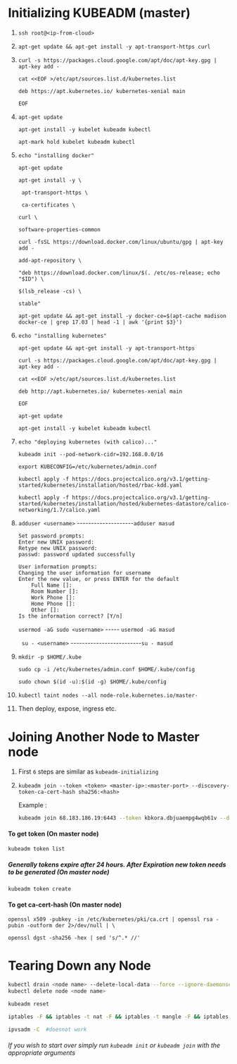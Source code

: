 # Initializing KUBEADM (master)

1. `ssh root@<ip-from-cloud>`

2. `apt-get update && apt-get install -y apt-transport-https curl`

3. `curl -s https://packages.cloud.google.com/apt/doc/apt-key.gpg | apt-key add -`

     `cat <<EOF >/etc/apt/sources.list.d/kubernetes.list`

      `deb https://apt.kubernetes.io/ kubernetes-xenial main`

      `EOF`

4. `apt-get update`

     `apt-get install -y kubelet kubeadm kubectl`

     `apt-mark hold kubelet kubeadm kubectl`

5. `echo "installing docker"`

   `apt-get update`

   `apt-get install -y \`

      ` apt-transport-https \`

      ` ca-certificates \`

      `curl \`

      `software-properties-common`

   `curl -fsSL https://download.docker.com/linux/ubuntu/gpg | apt-key add -`

   `add-apt-repository \`

      `"deb https://download.docker.com/linux/$(. /etc/os-release; echo "$ID") \`

      `$(lsb_release -cs) \`

      `stable"`

   `apt-get update && apt-get install -y docker-ce=$(apt-cache madison docker-ce | grep 17.03 | head -1 | awk '{print $3}')`


6. `echo "installing kubernetes"`

   `apt-get update && apt-get install -y apt-transport-https`

   `curl -s https://packages.cloud.google.com/apt/doc/apt-key.gpg | apt-key add -`

   `cat <<EOF >/etc/apt/sources.list.d/kubernetes.list`

   `deb http://apt.kubernetes.io/ kubernetes-xenial main`

   `EOF`

   `apt-get update`

   `apt-get install -y kubelet kubeadm kubectl`


7. `echo "deploying kubernetes (with calico)..."`

   `kubeadm init --pod-network-cidr=192.168.0.0/16`

   `export KUBECONFIG=/etc/kubernetes/admin.conf`

   `kubectl apply -f https://docs.projectcalico.org/v3.1/getting-started/kubernetes/installation/hosted/rbac-kdd.yaml`

   `kubectl apply -f https://docs.projectcalico.org/v3.1/getting-started/kubernetes/installation/hosted/kubernetes-datastore/calico-networking/1.7/calico.yaml`


8. `adduser <username>` --------------------`adduser masud`

   ```
   Set password prompts:
   Enter new UNIX password:
   Retype new UNIX password:
   passwd: password updated successfully
   
   User information prompts:
   Changing the user information for username
   Enter the new value, or press ENTER for the default
       Full Name []:
       Room Number []:
       Work Phone []:
       Home Phone []:
       Other []:
   Is the information correct? [Y/n]
   ```

   `usermod -aG sudo <username>` ----- `usermod -aG masud`

   ` su - <username>` -------------------------`su - masud`


9. `mkdir -p $HOME/.kube`

   `sudo cp -i /etc/kubernetes/admin.conf $HOME/.kube/config`

   `sudo chown $(id -u):$(id -g) $HOME/.kube/config`


10. `kubectl taint nodes --all node-role.kubernetes.io/master-`


11. Then deploy, expose, ingress etc.





# Joining Another Node to Master node

1. First `6` steps are similar as `kubeadm-initializing`

2. `kubeadm join --token <token> <master-ip>:<master-port> --discovery-token-ca-cert-hash sha256:<hash>`


   Example :

   ```bash
   kubeadm join 68.183.186.19:6443 --token kbkora.dbjuaempg4wqb61v --discovery-token-ca-cert-hash sha256:757ba455b740b236f9ac50d08e8523eebf5b590e25e7c98cc284442f906e2bb2
   ```

   

#### To get token (On master node)

`kubeadm token list`

##### Generally tokens expire after 24 hours. After Expiration new token needs to be generated (On master node)

`kubeadm token create`

#### To get ca-cert-hash (On master node)

`openssl x509 -pubkey -in /etc/kubernetes/pki/ca.crt | openssl rsa -pubin -outform der 2>/dev/null | \`

   `openssl dgst -sha256 -hex | sed 's/^.* //'`



# Tearing Down any Node

```bash
kubectl drain <node name> --delete-local-data --force --ignore-daemonsets
kubectl delete node <node name>
```

```bash
kubeadm reset
```

```bash
iptables -F && iptables -t nat -F && iptables -t mangle -F && iptables -X
```

```bash
ipvsadm -C  #doesnot work
```



###### If you wish to start over simply run `kubeadm init` or `kubeadm join` with the appropriate arguments

